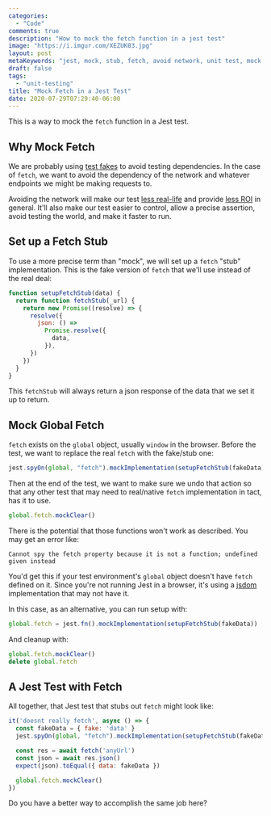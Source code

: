 ```yaml
---
categories:
  - "Code"
comments: true
description: "How to mock the fetch function in a jest test"
image: "https://i.imgur.com/XEZUK03.jpg"
layout: post
metaKeywords: "jest, mock, stub, fetch, avoid network, unit test, mock fetch"
draft: false
tags:
  - "unit-testing"
title: "Mock Fetch in a Jest Test"
date: 2020-07-29T07:29:40-06:00
---
```


This is a way to mock the `fetch` function in a Jest test.

<!--more-->

## Why Mock Fetch

We are probably using [test fakes](/post/sinon-spies-vs-stubs/) to avoid testing dependencies.  In the case of `fetch`, we want to avoid the dependency of the network and whatever endpoints we might be making requests to.

Avoiding the network will make our test [less real-life](/post/tests-that-really-test/) and provide [less ROI](/post/testing-pyramid-shows-roi/) in general. It'll also make our test easier to control, allow a precise assertion, avoid testing the world, and make it faster to run.

## Set up a Fetch Stub

To use a more precise term than "mock", we will set up a `fetch` "stub" implementation. This is the fake version of `fetch` that we'll use instead of the real deal:

```javascript
function setupFetchStub(data) {
  return function fetchStub(_url) {
    return new Promise((resolve) => {
      resolve({
        json: () =>
          Promise.resolve({
            data,
          }),
      })
    })
  }
}
```

This `fetchStub` will always return a json response of the data that we set it up to return.

## Mock Global Fetch

`fetch` exists on the `global` object, usually `window` in the browser. Before the test, we want to replace the real `fetch` with the fake/stub one:

```javascript
jest.spyOn(global, "fetch").mockImplementation(setupFetchStub(fakeData))
```

Then at the end of the test, we want to make sure we undo that action so that any other test that may need to real/native `fetch` implementation in tact, has it to use.

```javascript
global.fetch.mockClear()
```

There is the potential that those functions won't work as described.  You may get an error like:

```
Cannot spy the fetch property because it is not a function; undefined given instead
```

You'd get this if your test environment's `global` object doesn't have `fetch` defined on it. Since you're not running Jest in a browser, it's using a [jsdom](https://github.com/jsdom/jsdom) implementation that may not have it.

In this case, as an alternative, you can run setup with:

```javascript
global.fetch = jest.fn().mockImplementation(setupFetchStub(fakeData))
```

And cleanup with:

```javascript
global.fetch.mockClear()
delete global.fetch
```

## A Jest Test with Fetch

All together, that Jest test that stubs out `fetch` might look like:

```javascript
it('doesnt really fetch', async () => {
  const fakeData = { fake: 'data' }
  jest.spyOn(global, "fetch").mockImplementation(setupFetchStub(fakeData))

  const res = await fetch('anyUrl')
  const json = await res.json()
  expect(json).toEqual({ data: fakeData })

  global.fetch.mockClear()
})
```

Do you have a better way to accomplish the same job here?
